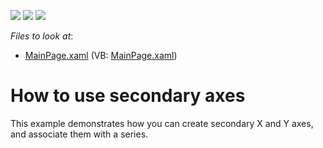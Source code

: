 <!-- default badges list -->
![](https://img.shields.io/endpoint?url=https://codecentral.devexpress.com/api/v1/VersionRange/128568225/10.2.3%2B)
[![](https://img.shields.io/badge/Open_in_DevExpress_Support_Center-FF7200?style=flat-square&logo=DevExpress&logoColor=white)](https://supportcenter.devexpress.com/ticket/details/E2698)
[![](https://img.shields.io/badge/📖_How_to_use_DevExpress_Examples-e9f6fc?style=flat-square)](https://docs.devexpress.com/GeneralInformation/403183)
<!-- default badges end -->
<!-- default file list -->
*Files to look at*:

* [MainPage.xaml](./CS/UseSecondaryAxes/MainPage.xaml) (VB: [MainPage.xaml](./VB/UseSecondaryAxes/MainPage.xaml))
<!-- default file list end -->
# How to use secondary axes


<p>This example demonstrates how you can create secondary X and Y axes, and associate them with a series.</p>

<br/>


